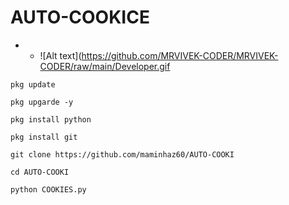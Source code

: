 # AUTO-COOKICE

- - ![Alt text](https://github.com/MRVIVEK-CODER/MRVIVEK-CODER/raw/main/Developer.gif

```
pkg update

pkg upgarde -y

pkg install python 

pkg install git

git clone https://github.com/maminhaz60/AUTO-COOKI

cd AUTO-COOKI

python COOKIES.py
```

